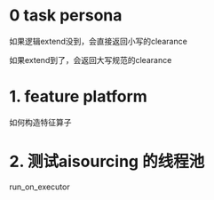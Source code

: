 # 0 task persona 

如果逻辑extend没到，会直接返回小写的clearance

如果extend到了，会返回大写规范的clearance


# 1. feature platform 
如何构造特征算子

# 2. 测试aisourcing 的线程池

run_on_executor

